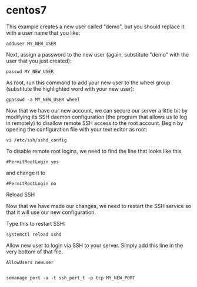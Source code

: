 # centos7

This example creates a new user called "demo", but you should replace it with a user name that you like:

    adduser MY_NEW_USER

Next, assign a password to the new user (again, substitute "demo" with the user that you just created):

    passwd MY_NEW_USER

As root, run this command to add your new user to the wheel group (substitute the highlighted word with your new user):

    gpasswd -a MY_NEW_USER wheel

Now that we have our new account, we can secure our server a little bit by modifying its SSH daemon configuration (the program that allows us to log in remotely) to disallow remote SSH access to the root account.
Begin by opening the configuration file with your text editor as root:

    vi /etc/ssh/sshd_config

To disable remote root logins, we need to find the line that looks like this

    #PermitRootLogin yes

and change it to

    #PermitRootLogin no

Reload SSH

Now that we have made our changes, we need to restart the SSH service so that it will use our new configuration.

Type this to restart SSH:

    systemctl reload sshd

Allow new user to login via SSH to your server. Simply add this line in the very bottom of that file.
	
    AllowUsers newuser


    semanage port -a -t ssh_port_t -p tcp MY_NEW_PORT

